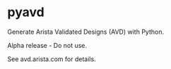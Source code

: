 # pyavd

Generate Arista Validated Designs (AVD) with Python.

Alpha release - Do not use.

See avd.arista.com for details.
